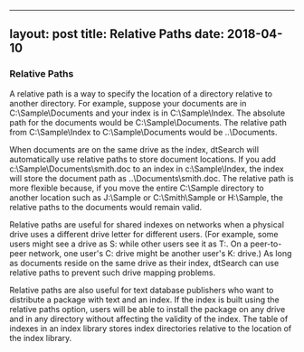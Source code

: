 

---
layout: post
title: Relative Paths
date: 2018-04-10
---

### Relative Paths

A relative path is a way to specify the location of a directory relative to another directory.  For example, suppose your documents are in C:\Sample\Documents and your index is in C:\Sample\Index.  The absolute path for the documents would be C:\Sample\Documents.  The relative path from C:\Sample\Index to C:\Sample\Documents would be ..\Documents.

When documents are on the same drive as the index, dtSearch will automatically use relative paths to store document locations.  If you add c:\Sample\Documents\smith.doc to an index in c:\Sample\Index, the index will store the document path as ..\Documents\smith.doc.  The relative path is more flexible because, if you move the entire C:\Sample directory to another location such as J:\Sample or C:\Smith\Sample or H:\Sample, the relative paths to the documents would remain valid. 

Relative paths are useful for shared indexes on networks when a physical drive uses a different drive letter for different users.  (For example, some users might see a drive as S: while other users see it as T:.  On a peer-to-peer network, one user's C: drive might be another user's K: drive.) As long as documents reside on the same drive as their index, dtSearch can use relative paths to prevent such drive mapping problems.

Relative paths are also useful for text database publishers who want to distribute a package with text and an index.  If the index is built using the relative paths option, users will be able to install the package on any drive and in any directory without affecting the validity of the index. The table of indexes in an index library stores index directories relative to the location of the index library. 


